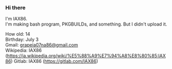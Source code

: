 ### Hi there

<!--
**IAX86/IAX86** is a ✨ _special_ ✨ repository because its `README.md` (this file) appears on your GitHub profile.
-->
I'm IAX86.</br>
I'm making bash program,  PKGBUILDs, and something. But I didn't upload it.

How old: 14 </br>
Birthday: July 3 </br>
Gmail: grapeia07na86@gmail.com  
Wikipedia: IAX86 (https://ja.wikipedia.org/wiki/%E5%88%A9%E7%94%A8%E8%80%85:IAX86)
Gitlab: IAX86 (https://gitlab.com/IAX86)
